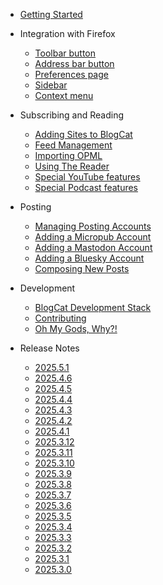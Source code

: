 - [Getting Started](/quickstart)

- Integration with Firefox

  - [Toolbar button](/browseraction)
  - [Address bar button](/pageaction)
  - [Preferences page](/options)
  - [Sidebar](/sidebar)
  - [Context menu](/contextmenu)

- Subscribing and Reading

  - [Adding Sites to BlogCat](/feeddiscovery)
  - [Feed Management](/feedmanagement)
  - [Importing OPML](/opml)
  - [Using The Reader](/reader)
  - [Special YouTube features](/youtube)
  - [Special Podcast features](/podcasts)

- Posting

  - [Managing Posting Accounts](/postingaccounts)
  - [Adding a Micropub Account](/micropub)
  - [Adding a Mastodon Account](/mastodon)
  - [Adding a Bluesky Account](/bluesky)
  - [Composing New Posts](/compose)

- Development

  - [BlogCat Development Stack](/development)
  - [Contributing](/contributing)
  - [Oh My Gods, Why?!](/why)

- Release Notes
  - [2025.5.1](/release-notes/2025.5.1)
  - [2025.4.6](/release-notes/2025.4.6)
  - [2025.4.5](/release-notes/2025.4.5)
  - [2025.4.4](/release-notes/2025.4.4)
  - [2025.4.3](/release-notes/2025.4.3)
  - [2025.4.2](/release-notes/2025.4.2)
  - [2025.4.1](/release-notes/2025.4.1)
  - [2025.3.12](/release-notes/2025.3.12)
  - [2025.3.11](/release-notes/2025.3.11)
  - [2025.3.10](/release-notes/2025.3.10)
  - [2025.3.9](/release-notes/2025.3.9)
  - [2025.3.8](/release-notes/2025.3.8)
  - [2025.3.7](/release-notes/2025.3.7)
  - [2025.3.6](/release-notes/2025.3.6)
  - [2025.3.5](/release-notes/2025.3.5)
  - [2025.3.4](/release-notes/2025.3.4)
  - [2025.3.3](/release-notes/2025.3.3)
  - [2025.3.2](/release-notes/2025.3.2)
  - [2025.3.1](/release-notes/2025.3.1)
  - [2025.3.0](/release-notes/2025.3.0)
